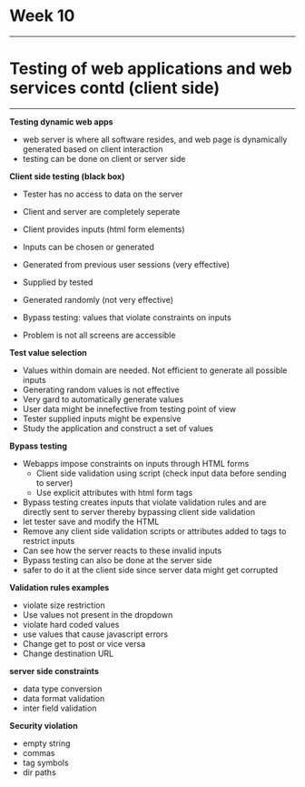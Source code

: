 # Week 10 
-------------------------------------------------------------------
# Testing of web applications and web services contd (client side)
-------------------------------------------------------------------

**Testing dynamic web apps**
* web server is where all software resides, and web page is dynamically generated based on client interaction
* testing can be done on client or server side

**Client side testing (black box)**
* Tester has no access to data on the server
* Client and server are completely seperate

* Client provides inputs (html form elements)
* Inputs can be chosen or generated
* Generated from previous user sessions (very effective)
* Supplied by tested
* Generated randomly (not very effective)
* Bypass testing: values that violate constraints on inputs
* Problem is not all screens are accessible

**Test value selection**
* Values within domain are needed. Not efficient to generate all possible inputs
* Generating random values is not effective
* Very gard to automatically generate values
* User data might be innefective from testing point of view
* Tester supplied inputs might be expensive
* Study the application and construct a set of values

**Bypass testing**
* Webapps impose constraints on inputs through HTML forms
  * Client side validation using script (check input data before sending to server)
  * Use explicit attributes with html form tags
* Bypass testing creates inputs that violate validation rules and are directly sent to server thereby bypassing client side validation
* let tester save and modify the HTML
* Remove any client side validation scripts or attributes added to tags to restrict inputs
* Can see how the server reacts to these invalid inputs
* Bypass testing can also be done at the server side
* safer to do it at the client side since server data might get corrupted

**Validation rules examples**
* violate size restriction
* Use values not present in the dropdown
* violate hard coded values
* use values that cause javascript errors
* Change get to post or vice versa
* Change destination URL

**server side constraints**
* data type conversion
* data format validation
* inter field validation

**Security violation**
* empty string
* commas
* tag symbols
* dir paths



    




